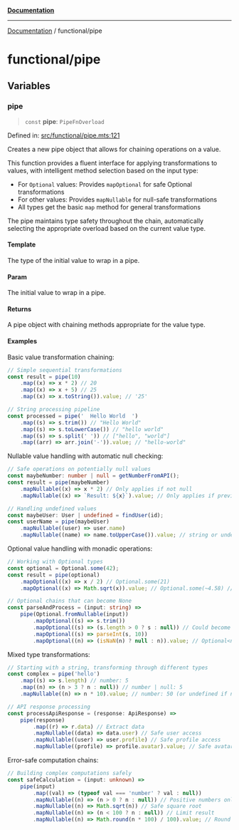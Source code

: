 [**Documentation**](../README.md)

---

[Documentation](../README.md) / functional/pipe

# functional/pipe

## Variables

### pipe

> `const` **pipe**: `PipeFnOverload`

Defined in: [src/functional/pipe.mts:121](https://github.com/noshiro-pf/ts-verified/blob/main/src/functional/pipe.mts#L121)

Creates a new pipe object that allows for chaining operations on a value.

This function provides a fluent interface for applying transformations to values,
with intelligent method selection based on the input type:

- For `Optional` values: Provides `mapOptional` for safe Optional transformations
- For other values: Provides `mapNullable` for null-safe transformations
- All types get the basic `map` method for general transformations

The pipe maintains type safety throughout the chain, automatically selecting
the appropriate overload based on the current value type.

#### Template

The type of the initial value to wrap in a pipe.

#### Param

The initial value to wrap in a pipe.

#### Returns

A pipe object with chaining methods appropriate for the value type.

#### Examples

Basic value transformation chaining:

```typescript
// Simple sequential transformations
const result = pipe(10)
    .map((x) => x * 2) // 20
    .map((x) => x + 5) // 25
    .map((x) => x.toString()).value; // '25'

// String processing pipeline
const processed = pipe('  Hello World  ')
    .map((s) => s.trim()) // "Hello World"
    .map((s) => s.toLowerCase()) // "hello world"
    .map((s) => s.split(' ')) // ["hello", "world"]
    .map((arr) => arr.join('-')).value; // "hello-world"
```

Nullable value handling with automatic null checking:

```typescript
// Safe operations on potentially null values
const maybeNumber: number | null = getNumberFromAPI();
const result = pipe(maybeNumber)
    .mapNullable((x) => x * 2) // Only applies if not null
    .mapNullable((x) => `Result: ${x}`).value; // Only applies if previous step succeeded // 'Result: 20' or undefined

// Handling undefined values
const maybeUser: User | undefined = findUser(id);
const userName = pipe(maybeUser)
    .mapNullable((user) => user.name)
    .mapNullable((name) => name.toUpperCase()).value; // string or undefined
```

Optional value handling with monadic operations:

```typescript
// Working with Optional types
const optional = Optional.some(42);
const result = pipe(optional)
    .mapOptional((x) => x / 2) // Optional.some(21)
    .mapOptional((x) => Math.sqrt(x)).value; // Optional.some(~4.58) // Optional.some(4.58...)

// Optional chains that can become None
const parseAndProcess = (input: string) =>
    pipe(Optional.fromNullable(input))
        .mapOptional((s) => s.trim())
        .mapOptional((s) => (s.length > 0 ? s : null)) // Could become None
        .mapOptional((s) => parseInt(s, 10))
        .mapOptional((n) => (isNaN(n) ? null : n)).value; // Optional<number>
```

Mixed type transformations:

```typescript
// Starting with a string, transforming through different types
const complex = pipe('hello')
    .map((s) => s.length) // number: 5
    .map((n) => (n > 3 ? n : null)) // number | null: 5
    .mapNullable((n) => n * 10).value; // number: 50 (or undefined if null) // 50 or undefined

// API response processing
const processApiResponse = (response: ApiResponse) =>
    pipe(response)
        .map((r) => r.data) // Extract data
        .mapNullable((data) => data.user) // Safe user access
        .mapNullable((user) => user.profile) // Safe profile access
        .mapNullable((profile) => profile.avatar).value; // Safe avatar access // string | undefined
```

Error-safe computation chains:

```typescript
// Building complex computations safely
const safeCalculation = (input: unknown) =>
    pipe(input)
        .map((val) => (typeof val === 'number' ? val : null))
        .mapNullable((n) => (n > 0 ? n : null)) // Positive numbers only
        .mapNullable((n) => Math.sqrt(n)) // Safe square root
        .mapNullable((n) => (n < 100 ? n : null)) // Limit result
        .mapNullable((n) => Math.round(n * 100) / 100).value; // Round to 2 decimals // number | undefined
```
